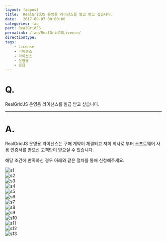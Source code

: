 ```yaml
---
layout: faqpost
title:  RealGridJS 운영용 라이선스를 발급 받고 싶습니다.
date:   2017-09-07 00:00:00
categories: faq
part: RealGridJS
permalink: /faq/RealGridJSLicense/
directiontype: 
tags:
    - License
    - 라이센스
    - 라이선스
    - 운영용
    - 발급  
---
```


# Q.

RealGridJS 운영용 라이선스를 발급 받고 싶습니다.

---

# A.

RealGridJS 운영용 라이선스는 구매 계약이 체결되고 저희 회사로 부터 소프트웨어 사용 인증서를 받으신 고객만이 받으실 수 있습니다.  

해당 조건에 만족하신 경우 아래와 같은 절차를 통해 신청해주세요.

![s1](/images/tutorials/s1.PNG)  
![s2](/images/tutorials/s2.PNG)  
![s3](/images/tutorials/s3.PNG)  
![s4](/images/tutorials/s4.PNG)  
![s5](/images/tutorials/s5.PNG)  
![s6](/images/tutorials/s6.PNG)  
![s7](/images/tutorials/s7.PNG)  
![s8](/images/tutorials/s8.PNG)  
![s9](/images/tutorials/s9.PNG)  
![s10](/images/tutorials/s10.PNG)  
![s11](/images/tutorials/s11.PNG)  
![s12](/images/tutorials/s12.PNG)  
![s13](/images/tutorials/s13.PNG)  
